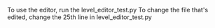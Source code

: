 To use the editor, run the level_editor_test.py
To change the file that's edited, change the 25th line in  level_editor_test.py
